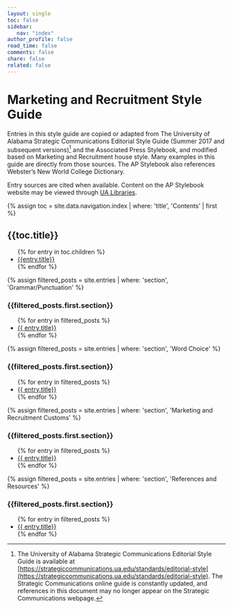 ```yaml
---
layout: single
toc: false
sidebar: 
   nav: "index"
author_profile: false
read_time: false
comments: false
share: false
related: false
---
```


# Marketing and Recruitment Style Guide

Entries in this style guide are copied or adapted from The University of Alabama Strategic Communications Editorial Style Guide (Summer 2017 and subsequent versions)[^1] and the Associated Press Stylebook, and modified based on Marketing and Recruitment house style. Many examples in this guide are directly from those sources. The AP Stylebook also references Webster’s New World College Dictionary.

Entry sources are cited when available. Content on the AP Stylebook website may be viewed through [UA Libraries](http://libdata.lib.ua.edu/login?url=https://www.apstylebook.com/ua_edu).

[^1]: The University of Alabama Strategic Communications Editorial Style Guide is available at [https://strategiccommunications.ua.edu/standards/editorial-style](https://strategiccommunications.ua.edu/standards/editorial-style). The Strategic Communications online guide is constantly updated, and references in this document may no longer appear on the Strategic Communications webpage.

{% assign toc = site.data.navigation.index | where: 'title', 'Contents' | first %}
## {{toc.title}}
<ul>
{% for entry in toc.children %}
<li><a href="{{entry.url}}">{{entry.title}}</a></li>
{% endfor %}
</ul>


{% assign filtered_posts = site.entries | where: 'section', 'Grammar/Punctuation' %}
### {{filtered_posts.first.section}}
<ul class="index_toc">
{% for entry in filtered_posts %}
  <li><a href="{{ entry.url | relative_url }}">{{ entry.title}}</a></li>
{% endfor %}
</ul>

{% assign filtered_posts = site.entries | where: 'section', 'Word Choice' %}
### {{filtered_posts.first.section}}
<ul class="index_toc">
{% for entry in filtered_posts %}
  <li><a href="{{ entry.url | relative_url }}">{{ entry.title}}</a></li>
{% endfor %}
</ul>

{% assign filtered_posts = site.entries | where: 'section', 'Marketing and Recruitment Customs' %}
### {{filtered_posts.first.section}}
<ul class="index_toc">
{% for entry in filtered_posts %}
  <li><a href="{{ entry.url | relative_url }}">{{ entry.title}}</a></li>
{% endfor %}
</ul>

{% assign filtered_posts = site.entries | where: 'section', 'References and Resources' %}
### {{filtered_posts.first.section}}
<ul class="index_toc">
{% for entry in filtered_posts %}
  <li><a href="{{ entry.url | relative_url }}">{{ entry.title}}</a></li>
{% endfor %}
</ul>